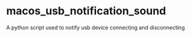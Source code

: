 # macos_usb_notification_sound
A python script used to notify usb device connecting and disconnecting

